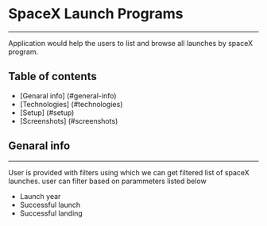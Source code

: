 # SpaceX Launch Programs 
---------------------------

Application would help the users to list and browse all launches by spaceX program.

## Table of contents
* [Genaral info] (#general-info)
* [Technologies] (#technologies)
* [Setup] (#setup)
* [Screenshots] (#screenshots)


## Genaral info
----------------------------
User is provided with filters using which we can get filtered list of spaceX launches.
user can filter based on parammeters listed below

* Launch year
* Successful launch
* Successful landing

